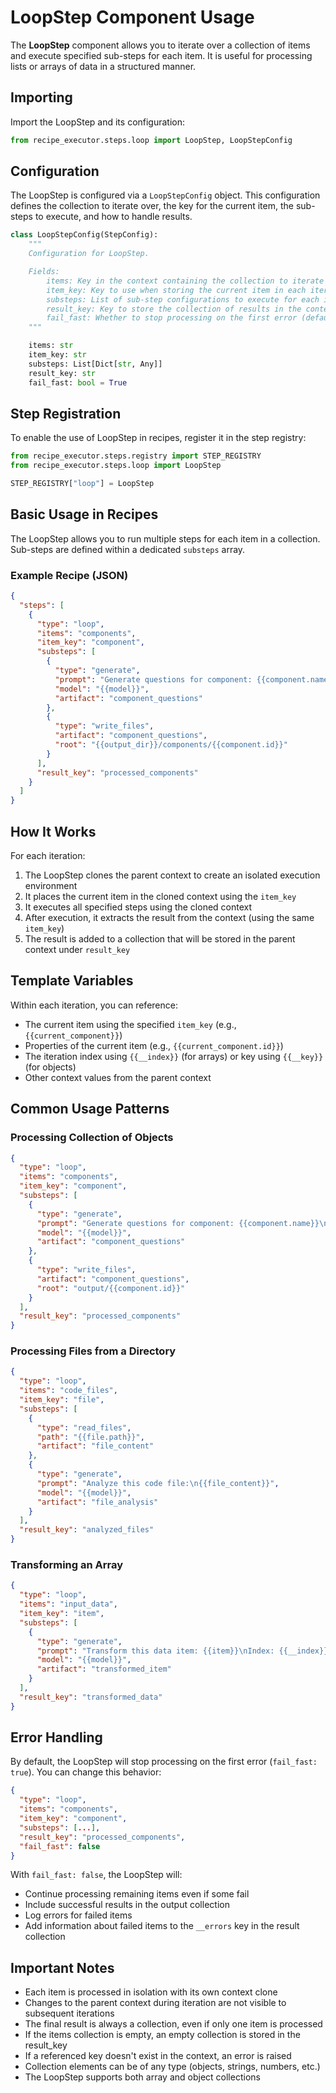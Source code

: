 # LoopStep Component Usage

The **LoopStep** component allows you to iterate over a collection of items and execute specified sub-steps for each item. It is useful for processing lists or arrays of data in a structured manner.

## Importing

Import the LoopStep and its configuration:

```python
from recipe_executor.steps.loop import LoopStep, LoopStepConfig
```

## Configuration

The LoopStep is configured via a `LoopStepConfig` object. This configuration defines the collection to iterate over, the key for the current item, the sub-steps to execute, and how to handle results.

```python
class LoopStepConfig(StepConfig):
    """
    Configuration for LoopStep.

    Fields:
        items: Key in the context containing the collection to iterate over.
        item_key: Key to use when storing the current item in each iteration's context.
        substeps: List of sub-step configurations to execute for each item.
        result_key: Key to store the collection of results in the context.
        fail_fast: Whether to stop processing on the first error (default: True).
    """

    items: str
    item_key: str
    substeps: List[Dict[str, Any]]
    result_key: str
    fail_fast: bool = True
```

## Step Registration

To enable the use of LoopStep in recipes, register it in the step registry:

```python
from recipe_executor.steps.registry import STEP_REGISTRY
from recipe_executor.steps.loop import LoopStep

STEP_REGISTRY["loop"] = LoopStep
```

## Basic Usage in Recipes

The LoopStep allows you to run multiple steps for each item in a collection. Sub-steps are defined within a dedicated `substeps` array.

### Example Recipe (JSON)

```json
{
  "steps": [
    {
      "type": "loop",
      "items": "components",
      "item_key": "component",
      "substeps": [
        {
          "type": "generate",
          "prompt": "Generate questions for component: {{component.name}}\n\nDescription: {{component.description}}",
          "model": "{{model}}",
          "artifact": "component_questions"
        },
        {
          "type": "write_files",
          "artifact": "component_questions",
          "root": "{{output_dir}}/components/{{component.id}}"
        }
      ],
      "result_key": "processed_components"
    }
  ]
}
```

## How It Works

For each iteration:

1. The LoopStep clones the parent context to create an isolated execution environment
2. It places the current item in the cloned context using the `item_key`
3. It executes all specified steps using the cloned context
4. After execution, it extracts the result from the context (using the same `item_key`)
5. The result is added to a collection that will be stored in the parent context under `result_key`

## Template Variables

Within each iteration, you can reference:

- The current item using the specified `item_key` (e.g., `{{current_component}}`)
- Properties of the current item (e.g., `{{current_component.id}}`)
- The iteration index using `{{__index}}` (for arrays) or key using `{{__key}}` (for objects)
- Other context values from the parent context

## Common Usage Patterns

### Processing Collection of Objects

```json
{
  "type": "loop",
  "items": "components",
  "item_key": "component",
  "substeps": [
    {
      "type": "generate",
      "prompt": "Generate questions for component: {{component.name}}\n\nDescription: {{component.description}}",
      "model": "{{model}}",
      "artifact": "component_questions"
    },
    {
      "type": "write_files",
      "artifact": "component_questions",
      "root": "output/{{component.id}}"
    }
  ],
  "result_key": "processed_components"
}
```

### Processing Files from a Directory

```json
{
  "type": "loop",
  "items": "code_files",
  "item_key": "file",
  "substeps": [
    {
      "type": "read_files",
      "path": "{{file.path}}",
      "artifact": "file_content"
    },
    {
      "type": "generate",
      "prompt": "Analyze this code file:\n{{file_content}}",
      "model": "{{model}}",
      "artifact": "file_analysis"
    }
  ],
  "result_key": "analyzed_files"
}
```

### Transforming an Array

```json
{
  "type": "loop",
  "items": "input_data",
  "item_key": "item",
  "substeps": [
    {
      "type": "generate",
      "prompt": "Transform this data item: {{item}}\nIndex: {{__index}}",
      "model": "{{model}}",
      "artifact": "transformed_item"
    }
  ],
  "result_key": "transformed_data"
}
```

## Error Handling

By default, the LoopStep will stop processing on the first error (`fail_fast: true`). You can change this behavior:

```json
{
  "type": "loop",
  "items": "components",
  "item_key": "component",
  "substeps": [...],
  "result_key": "processed_components",
  "fail_fast": false
}
```

With `fail_fast: false`, the LoopStep will:

- Continue processing remaining items even if some fail
- Include successful results in the output collection
- Log errors for failed items
- Add information about failed items to the `__errors` key in the result collection

## Important Notes

- Each item is processed in isolation with its own context clone
- Changes to the parent context during iteration are not visible to subsequent iterations
- The final result is always a collection, even if only one item is processed
- If the items collection is empty, an empty collection is stored in the result_key
- If a referenced key doesn't exist in the context, an error is raised
- Collection elements can be of any type (objects, strings, numbers, etc.)
- The LoopStep supports both array and object collections
